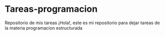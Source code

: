 # Tareas-programacion
Repositorio de mis tareas
¡Hola!, este es mi repositorio para dejar tareas de la materia programacion estructurada
